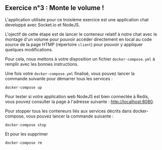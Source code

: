 ## Exercice n°3 : Monte le volume !

L'application utilisée pour ce troisième exercice est une application chat developpé avec Socket.io et NodeJS.

L'ojectif de cette étape est de lancer le conteneur relatif à notre chat avec le montage d'un volume pour pouvoir accéder directement en local au code source de la page HTMP (répertoire `client`) pour pouvoir y appliquer quelques modifications.

Pour cela, nous mettons à votre disposition un fichier `docker-compose.yml` à remplir avec les bonnes instructions.

Une fois votre `docker-compose.yml` finalisé, vous pouvez lancer la commande suivante pour démarrer tous les services :
```
docker-compose up
```

Pour tester si votre application web NodeJS est bien connectée à Redis, vous pouvez consulter la page à l'adresse suivante : [http://localhost:8080](http://localhost:8000).

Pour stopper tous les conteneurs liés aux services décrits dans docker-compose, vous pouvez lancer la commande suivante :
```
docker-compose stop
```
Et pour les supprimer
```
docker-compose rm
```
